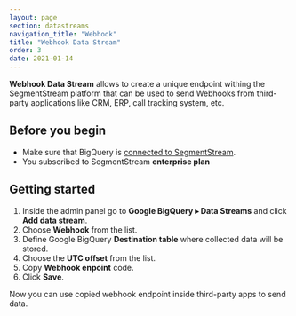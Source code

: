 ```yaml
---
layout: page
section: datastreams
navigation_title: "Webhook"
title: "Webhook Data Stream"
order: 3
date: 2021-01-14
---
```


**Webhook Data Stream** allows to create a unique endpoint withing the SegmentStream platform that can be used to send Webhooks from third-party applications like CRM, ERP, call tracking system, etc.

## Before you begin

- Make sure that BigQuery is [connected to SegmentStream](/bigquery/connecting-bigquery).
- You subscribed to SegmentStream **enterprise plan**

## Getting started

1. Inside the admin panel go to **Google BigQuery ▸ Data Streams** and click **Add data stream**.
2. Choose **Webhook** from the list.
3. Define Google BigQuery **Destination table** where collected data will be stored.
4. Choose the **UTC offset** from the list.
5. Copy **Webhook enpoint** code.
6. Click **Save**.

Now you can use copied webhook endpoint inside third-party apps to send data.
